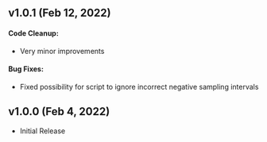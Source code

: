 ## v1.0.1 (Feb 12, 2022)
#### Code Cleanup:
- Very minor improvements

#### Bug Fixes:
- Fixed possibility for script to ignore incorrect negative sampling intervals

## v1.0.0 (Feb 4, 2022)
- Initial Release
